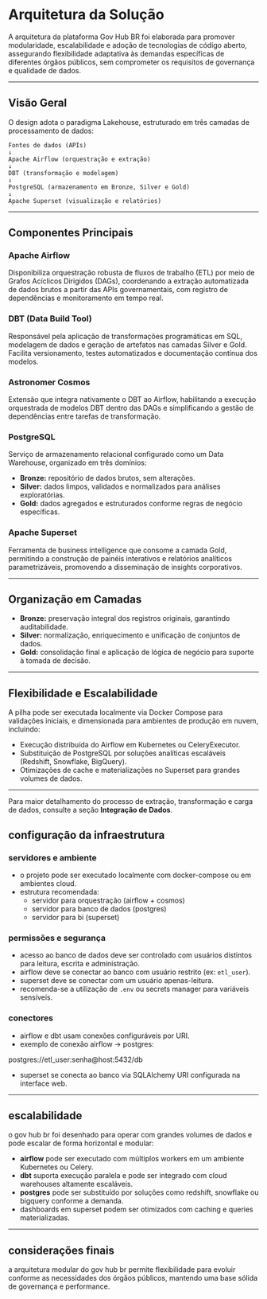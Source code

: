 # Arquitetura da Solução

A arquitetura da plataforma Gov Hub BR foi elaborada para promover modularidade, escalabilidade e adoção de tecnologias de código aberto, assegurando flexibilidade adaptativa às demandas específicas de diferentes órgãos públicos, sem comprometer os requisitos de governança e qualidade de dados.

---

## Visão Geral

O design adota o paradigma Lakehouse, estruturado em três camadas de processamento de dados:

```
Fontes de dados (APIs)
↓
Apache Airflow (orquestração e extração)
↓
DBT (transformação e modelagem)
↓
PostgreSQL (armazenamento em Bronze, Silver e Gold)
↓
Apache Superset (visualização e relatórios)
```

---

## Componentes Principais

### Apache Airflow

Disponibiliza orquestração robusta de fluxos de trabalho (ETL) por meio de Grafos Acíclicos Dirigidos (DAGs), coordenando a extração automatizada de dados brutos a partir das APIs governamentais, com registro de dependências e monitoramento em tempo real.

### DBT (Data Build Tool)

Responsável pela aplicação de transformações programáticas em SQL, modelagem de dados e geração de artefatos nas camadas Silver e Gold. Facilita versionamento, testes automatizados e documentação contínua dos modelos.

### Astronomer Cosmos

Extensão que integra nativamente o DBT ao Airflow, habilitando a execução orquestrada de modelos DBT dentro das DAGs e simplificando a gestão de dependências entre tarefas de transformação.

### PostgreSQL

Serviço de armazenamento relacional configurado como um Data Warehouse, organizado em três domínios:

- **Bronze:** repositório de dados brutos, sem alterações.
- **Silver:** dados limpos, validados e normalizados para análises exploratórias.
- **Gold:** dados agregados e estruturados conforme regras de negócio específicas.

### Apache Superset

Ferramenta de business intelligence que consome a camada Gold, permitindo a construção de painéis interativos e relatórios analíticos parametrizáveis, promovendo a disseminação de insights corporativos.

---

## Organização em Camadas

- **Bronze:** preservação integral dos registros originais, garantindo auditabilidade.
- **Silver:** normalização, enriquecimento e unificação de conjuntos de dados.
- **Gold:** consolidação final e aplicação de lógica de negócio para suporte à tomada de decisão.

---

## Flexibilidade e Escalabilidade

A pilha pode ser executada localmente via Docker Compose para validações iniciais, e dimensionada para ambientes de produção em nuvem, incluindo:

- Execução distribuída do Airflow em Kubernetes ou CeleryExecutor.
- Substituição de PostgreSQL por soluções analíticas escaláveis (Redshift, Snowflake, BigQuery).
- Otimizações de cache e materializações no Superset para grandes volumes de dados.

---

Para maior detalhamento do processo de extração, transformação e carga de dados, consulte a seção **Integração de Dados**.


## configuração da infraestrutura

### servidores e ambiente

- o projeto pode ser executado localmente com docker-compose ou em ambientes cloud.
- estrutura recomendada:
  -  servidor para orquestração (airflow + cosmos)
  -  servidor para banco de dados (postgres)
  -  servidor para bi (superset)

### permissões e segurança

- acesso ao banco de dados deve ser controlado com usuários distintos para leitura, escrita e administração.
- airflow deve se conectar ao banco com usuário restrito (ex: `etl_user`).
- superset deve se conectar com um usuário apenas-leitura.
- recomenda-se a utilização de `.env` ou secrets manager para variáveis sensíveis.

### conectores

- airflow e dbt usam conexões configuráveis por URI.
- exemplo de conexão airflow → postgres:

postgres://etl_user:senha@host:5432/db

- superset se conecta ao banco via SQLAlchemy URI configurada na interface web.

---

## escalabilidade

o gov hub br foi desenhado para operar com grandes volumes de dados e pode escalar de forma horizontal e modular:

- **airflow** pode ser executado com múltiplos workers em um ambiente Kubernetes ou Celery.
- **dbt** suporta execução paralela e pode ser integrado com cloud warehouses altamente escaláveis.
- **postgres** pode ser substituído por soluções como redshift, snowflake ou bigquery conforme a demanda.
- dashboards em superset podem ser otimizados com caching e queries materializadas.

---

## considerações finais

a arquitetura modular do gov hub br permite flexibilidade para evoluir conforme as necessidades dos órgãos públicos, mantendo uma base sólida de governança e performance.